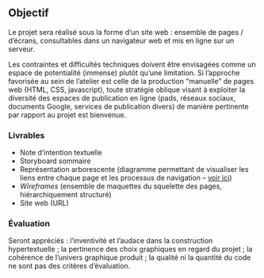 ## Objectif

Le projet sera réalisé sous la forme d’un site web : ensemble de pages / d’écrans, consultables dans un navigateur web et mis en ligne sur un serveur.

Les contraintes et difficultés techniques doivent être envisagées comme un espace de potentialité (immense) plutôt qu’une limitation. Si l’approche favorisée au sein de l’atelier est celle de la production “manuelle” de pages web (HTML, CSS, javascript), toute stratégie oblique visant à exploiter la diversité des espaces de publication en ligne (pads, réseaux sociaux, documents Google, services de publication divers) de manière pertinente par rapport au projet est bienvenue.

### Livrables 

- Note d’intention textuelle
- Storyboard sommaire 
- Représentation arborescente (diagramme permettant de visualiser les liens entre chaque page et les processus de navigation – [voir ici](#arborescences-hypertextuelles))
- *Wireframes* (ensemble de maquettes du squelette des pages, hiérarchiquement structuré)
- Site web (URL)

### Évaluation

Seront appréciés : l’inventivité et l’audace dans la construction hypertextuelle ;
la pertinence des choix graphiques en regard du projet ;
la cohérence de l’univers graphique produit ;
la qualité ni la quantité du code ne sont pas des critères d’évaluation.